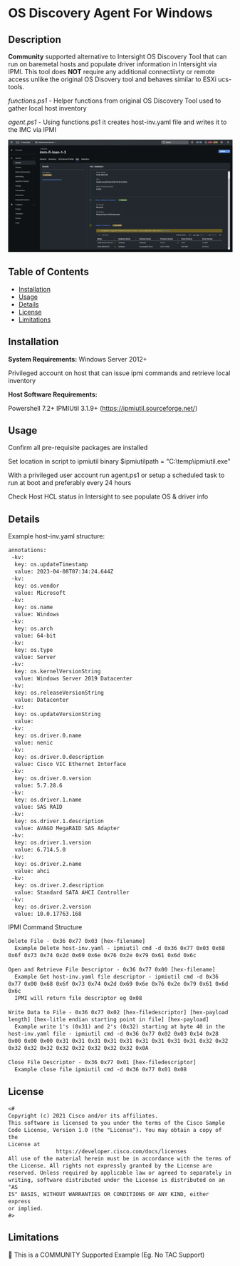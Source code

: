 # OS Discovery Agent For Windows

## Description

**Community** supported alternative to Intersight OS Discovery Tool that can run on baremetal hosts and populate driver information in Intersight via IPMI.  This tool does **NOT** require any additional connectiivty or remote access unlike the original OS Disovery tool and behaves similar to ESXi ucs-tools.

_functions.ps1_ - Helper functions from original OS Discovery Tool used to gather local host inventory

_agent.ps1_  - Using functions.ps1 it creates host-inv.yaml file and writes it to the IMC via IPMI

![Example Image](Readme-example.png)

## Table of Contents

- [Installation](#installation)
- [Usage](#usage)
- [Details](#details)
- [License](#license)
- [Limitations](#limitations)

## Installation
**System Requirements:**
Windows Server 2012+

Privileged account on host that can issue ipmi commands and retrieve local inventory


**Host Software Requirements:**

Powershell 7.2+
IPMIUtil 3.1.9+ (https://ipmiutil.sourceforge.net/)


## Usage

Confirm all pre-requisite packages are installed

Set location in script to ipmiutil binary
$ipmiutilpath = "C:\temp\ipmiutil.exe"

With a privileged user account run agent.ps1 or setup a scheduled task to run at boot and preferably every 24 hours

Check Host HCL status in Intersight to see populate OS & driver info

## Details

Example host-inv.yaml structure:
```
annotations:
 -kv:
  key: os.updateTimestamp
  value: 2023-04-08T07:34:24.644Z
 -kv:
  key: os.vendor
  value: Microsoft
 -kv:
  key: os.name
  value: Windows
 -kv:
  key: os.arch
  value: 64-bit
 -kv:
  key: os.type
  value: Server
 -kv:
  key: os.kernelVersionString
  value: Windows Server 2019 Datacenter
 -kv:
  key: os.releaseVersionString
  value: Datacenter
 -kv:
  key: os.updateVersionString
  value: 
 -kv:
  key: os.driver.0.name
  value: nenic
 -kv:
  key: os.driver.0.description
  value: Cisco VIC Ethernet Interface
 -kv:
  key: os.driver.0.version
  value: 5.7.28.6
 -kv:
  key: os.driver.1.name
  value: SAS RAID
 -kv:
  key: os.driver.1.description
  value: AVAGO MegaRAID SAS Adapter
 -kv:
  key: os.driver.1.version
  value: 6.714.5.0
 -kv:
  key: os.driver.2.name
  value: ahci
 -kv:
  key: os.driver.2.description
  value: Standard SATA AHCI Controller
 -kv:
  key: os.driver.2.version
  value: 10.0.17763.168
```

IPMI Command Structure
```
Delete File - 0x36 0x77 0x03 [hex-filename]
  Example Delete host-inv.yaml - ipmiutil cmd -d 0x36 0x77 0x03 0x68 0x6f 0x73 0x74 0x2d 0x69 0x6e 0x76 0x2e 0x79 0x61 0x6d 0x6c

Open and Retrieve File Descriptor - 0x36 0x77 0x00 [hex-filename]
  Example Get host-inv.yaml file descriptor - ipmiutil cmd -d 0x36 0x77 0x00 0x68 0x6f 0x73 0x74 0x2d 0x69 0x6e 0x76 0x2e 0x79 0x61 0x6d 0x6c
  IPMI will return file descriptor eg 0x08
 
Write Data to File - 0x36 0x77 0x02 [hex-filedescriptor] [hex-payload length] [hex-litle endian starting point in file] [hex-payload]
  Example write 1's (0x31) and 2's (0x32) starting at byte 40 in the host-inv.yaml file - ipmiutil cmd -d 0x36 0x77 0x02 0x03 0x14 0x28 0x00 0x00 0x00 0x31 0x31 0x31 0x31 0x31 0x31 0x31 0x31 0x31 0x32 0x32 0x32 0x32 0x32 0x32 0x32 0x32 0x32 0x32 0x0A
  
Close File Descriptor - 0x36 0x77 0x01 [hex-filedescriptor]
  Example close file ipmiutil cmd -d 0x36 0x77 0x01 0x08
```

## License
```
<#
Copyright (c) 2021 Cisco and/or its affiliates.
This software is licensed to you under the terms of the Cisco Sample
Code License, Version 1.0 (the "License"). You may obtain a copy of the
License at
               https://developer.cisco.com/docs/licenses
All use of the material herein must be in accordance with the terms of
the License. All rights not expressly granted by the License are
reserved. Unless required by applicable law or agreed to separately in
writing, software distributed under the License is distributed on an "AS
IS" BASIS, WITHOUT WARRANTIES OR CONDITIONS OF ANY KIND, either express
or implied.
#>
```
## Limitations

🛑 This is a COMMUNITY Supported Example (Eg. No TAC Support)
